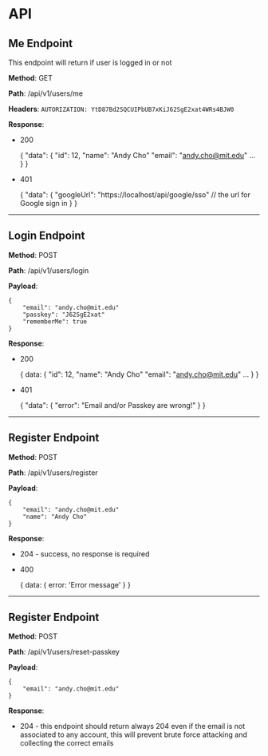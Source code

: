 # API

## Me Endpoint

This endpoint will return if user is logged in or not

**Method**: GET

**Path**: /api/v1/users/me

**Headers**: `AUTORIZATION: YtD87Bd2SQCUIPbUB7xKiJ62SgE2xat4WRs4BJW0`

**Response**: 
 - 200


    {
        "data": {
          "id": 12,
          "name": "Andy Cho"
          "email": "andy.cho@mit.edu"
          ...
        }
    }

 - 401 
 
    
    {
        "data": {
            "googleUrl": "https://localhost/api/google/sso" // the url for Google sign in
        }
    }
    
---
## Login Endpoint

**Method**: POST

**Path**: /api/v1/users/login

**Payload**:

    {
        "email": "andy.cho@mit.edu"
        "passkey": "J62SgE2xat"
        "rememberMe": true
    }

**Response**: 
 - 200


    {
        data: {
          "id": 12,
          "name": "Andy Cho"
          "email": "andy.cho@mit.edu"
          ...
        }
    }

 - 401
 
    
    {
        "data": {
            "error": "Email and/or Passkey are wrong!" 
        }
    }
    
---
## Register Endpoint

**Method**: POST

**Path**: /api/v1/users/register

**Payload**:

    {
        "email": "andy.cho@mit.edu"
        "name": "Andy Cho"
    }

**Response**: 
 - 204 - success, no response is required
 - 400
 
 
    {
        data: {
            error: 'Error message' 
        }
    }

---
## Register Endpoint

**Method**: POST

**Path**: /api/v1/users/reset-passkey

**Payload**:

    {
        "email": "andy.cho@mit.edu"
    }

**Response**: 
 - 204 - this endpoint should return always 204 even if the email is not associated to any account, this will prevent brute force attacking and collecting the correct emails
 
